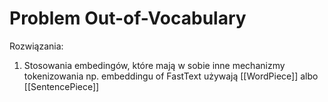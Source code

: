 # Problem Out-of-Vocabulary

Rozwiązania:

1. Stosowania embedingów, które mają w sobie inne mechanizmy tokenizowania np. embeddingu of FastText używają [[WordPiece]] albo [[SentencePiece]]